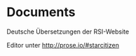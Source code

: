 Documents
=========

Deutsche Übersetzungen der RSI-Website

Editor unter <a href="http://prose.io/#starcitizen">http://prose.io/#starcitizen</a>
